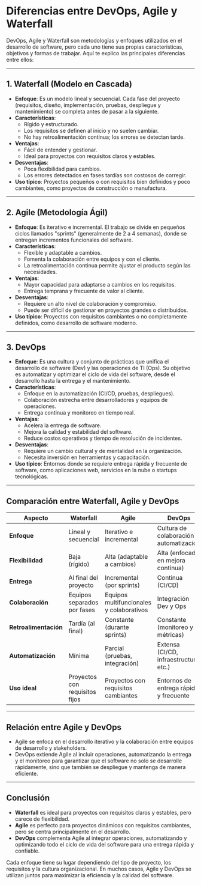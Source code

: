 # **Diferencias entre DevOps, Agile y Waterfall**

DevOps, Agile y Waterfall son metodologías y enfoques utilizados en el desarrollo de software, pero cada uno tiene sus propias características, objetivos y formas de trabajar. Aquí te explico las principales diferencias entre ellos:

---

## 1. **Waterfall (Modelo en Cascada)**

- **Enfoque**: Es un modelo lineal y secuencial. Cada fase del proyecto (requisitos, diseño, implementación, pruebas, despliegue y mantenimiento) se completa antes de pasar a la siguiente.
- **Características**:
  - Rígido y estructurado.
  - Los requisitos se definen al inicio y no suelen cambiar.
  - No hay retroalimentación continua; los errores se detectan tarde.
- **Ventajas**:
  - Fácil de entender y gestionar.
  - Ideal para proyectos con requisitos claros y estables.
- **Desventajas**:
  - Poca flexibilidad para cambios.
  - Los errores detectados en fases tardías son costosos de corregir.
- **Uso típico**: Proyectos pequeños o con requisitos bien definidos y poco cambiantes, como proyectos de construcción o manufactura.

---

## 2. **Agile (Metodología Ágil)**

- **Enfoque**: Es iterativo e incremental. El trabajo se divide en pequeños ciclos llamados "sprints" (generalmente de 2 a 4 semanas), donde se entregan incrementos funcionales del software.
- **Características**:
  - Flexible y adaptable a cambios.
  - Fomenta la colaboración entre equipos y con el cliente.
  - La retroalimentación continua permite ajustar el producto según las necesidades.
- **Ventajas**:
  - Mayor capacidad para adaptarse a cambios en los requisitos.
  - Entrega temprana y frecuente de valor al cliente.
- **Desventajas**:
  - Requiere un alto nivel de colaboración y compromiso.
  - Puede ser difícil de gestionar en proyectos grandes o distribuidos.
- **Uso típico**: Proyectos con requisitos cambiantes o no completamente definidos, como desarrollo de software moderno.

---

## 3. **DevOps**

- **Enfoque**: Es una cultura y conjunto de prácticas que unifica el desarrollo de software (Dev) y las operaciones de TI (Ops). Su objetivo es automatizar y optimizar el ciclo de vida del software, desde el desarrollo hasta la entrega y el mantenimiento.
- **Características**:
  - Enfoque en la automatización (CI/CD, pruebas, despliegues).
  - Colaboración estrecha entre desarrolladores y equipos de operaciones.
  - Entrega continua y monitoreo en tiempo real.
- **Ventajas**:
  - Acelera la entrega de software.
  - Mejora la calidad y estabilidad del software.
  - Reduce costos operativos y tiempo de resolución de incidentes.
- **Desventajas**:
  - Requiere un cambio cultural y de mentalidad en la organización.
  - Necesita inversión en herramientas y capacitación.
- **Uso típico**: Entornos donde se requiere entrega rápida y frecuente de software, como aplicaciones web, servicios en la nube o startups tecnológicas.

---

## **Comparación entre Waterfall, Agile y DevOps**

| **Aspecto**              | **Waterfall**                          | **Agile**                                | **DevOps**                              |
|--------------------------|----------------------------------------|------------------------------------------|-----------------------------------------|
| **Enfoque**              | Lineal y secuencial                   | Iterativo e incremental                  | Cultura de colaboración y automatización |
| **Flexibilidad**         | Baja (rígido)                         | Alta (adaptable a cambios)               | Alta (enfocado en mejora continua)      |
| **Entrega**              | Al final del proyecto                 | Incremental (por sprints)                | Continua (CI/CD)                        |
| **Colaboración**         | Equipos separados por fases           | Equipos multifuncionales y colaborativos | Integración Dev y Ops                   |
| **Retroalimentación**    | Tardía (al final)                     | Constante (durante sprints)              | Constante (monitoreo y métricas)        |
| **Automatización**       | Mínima                                | Parcial (pruebas, integración)           | Extensa (CI/CD, infraestructura, etc.)  |
| **Uso ideal**            | Proyectos con requisitos fijos        | Proyectos con requisitos cambiantes      | Entornos de entrega rápida y frecuente  |

---

## **Relación entre Agile y DevOps**

- Agile se enfoca en el desarrollo iterativo y la colaboración entre equipos de desarrollo y stakeholders.
- DevOps extiende Agile al incluir operaciones, automatizando la entrega y el monitoreo para garantizar que el software no solo se desarrolle rápidamente, sino que también se despliegue y mantenga de manera eficiente.

---

## **Conclusión**

- **Waterfall** es ideal para proyectos con requisitos claros y estables, pero carece de flexibilidad.
- **Agile** es perfecto para proyectos dinámicos con requisitos cambiantes, pero se centra principalmente en el desarrollo.
- **DevOps** complementa Agile al integrar operaciones, automatizando y optimizando todo el ciclo de vida del software para una entrega rápida y confiable.

Cada enfoque tiene su lugar dependiendo del tipo de proyecto, los requisitos y la cultura organizacional. En muchos casos, Agile y DevOps se utilizan juntos para maximizar la eficiencia y la calidad del software.
